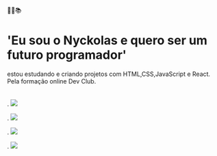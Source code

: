 :construction::statue_of_liberty::books:

# 'Eu sou o Nyckolas e quero ser um futuro programador'
estou estudando e criando projetos com HTML,CSS,JavaScript e React.
Pela formação online Dev Club.
<br>
<br>
<br>
.    <img src="https://img.shields.io/badge/HTML5-E34F26?style=for-the-badge&logo=html5&logoColor=white"/>

.    <img src="https://img.shields.io/badge/CSS3-1572B6?style=for-the-badge&logo=css3&logoColor=white"/>

.    <img src="https://img.shields.io/badge/JavaScript-323330?style=for-the-badge&logo=javascript&logoColor=F7DF1E"/>


.    <img src="https://img.shields.io/badge/Node.js-43853D?style=for-the-badge&logo=node.js&logoColor=white"/>



